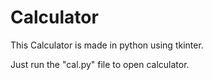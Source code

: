 # Calculator
This Calculator is made in python using tkinter.

Just run the "cal.py" file to open calculator.

